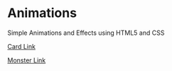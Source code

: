 # Animations
Simple Animations and Effects using HTML5 and CSS

[Card Link](https://freelancewb.github.io/Animations/Card)

[Monster Link](https://freelancewb.github.io/Animations/Monster)
